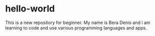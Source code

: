 # hello-world
This is a new repository for beginner.
My name is Bera Denis and i am learning to code and use various programming languages and apps.
